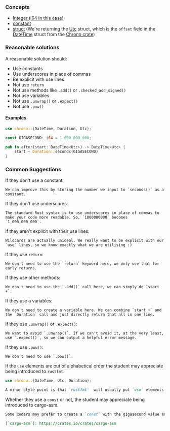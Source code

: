 ### Concepts

- [Integer (i64 in this case)](https://doc.rust-lang.org/std/primitive.i64.html)
- [constant](https://doc.rust-lang.org/std/keyword.const.html)
- [struct](https://doc.rust-lang.org/std/keyword.struct.html)
(We're returning the [Utc](https://docs.rs/chrono/0.4.6/chrono/offset/struct.Utc.html) struct,
which is the `offset` field in the [DateTime](https://docs.rs/chrono/0.4.6/chrono/struct.DateTime.html)
struct from the [Chrono crate](https://docs.rs/chrono))

### Reasonable solutions

A reasonable solution should:

- Use constants
- Use underscores in place of commas
- Be explicit with use lines
- Not use `return`
- Not use methods like `.add()` or `.checked_add_signed()`
- Not use variables
- Not use `.unwrap()` or `.expect()`
- Not use `.pow()`

#### Examples

```rust
use chrono::{DateTime, Duration, Utc};

const GIGASECOND: i64 = 1_000_000_000;

pub fn after(start: DateTime<Utc>) -> DateTime<Utc> {
    start + Duration::seconds(GIGASECOND)
}
```

### Common Suggestions

If they don't use a constant:
```
We can improve this by storing the number we input to `seconds()` as a constant.
```

If they don't use underscores:
```
The standard Rust syntax is to use underscores in place of commas to make your code more readable. So, `1000000000` becomes `1_000_000_000`.
```

If they aren't explicit with their use lines:
```
Wildcards are actually unideal. We really want to be explicit with our `use` lines, so we know exactly what we are utilising :)
```

If they use `return`:
```
We don't need to use the `return` keyword here, we only use that for early returns.
```

If they use other methods:
```
We don't need to use the `.add()` call here, we can simply do `start +`.
```

If they use a variables:
```
We don't need to create a variable here. We can combine `start +` and the `Duration` call and just directly return that all in one line.
```

If they use `.unwrap()` or `.expect()`:
```
We want to avoid `.unwrap()`. If we can't avoid it, at the very least, use `.expect()`, so we can output a helpful error message.
```

If they use `.pow()`:
```
We don't need to use `.pow()`.
```

If the `use` elements are out of alphabetical order the student may appreciate being introduced to `rustfmt`.
```rust
use chrono::{DateTime, Utc, Duration};
```
```markdown
A minor style point is that `rustfmt`  will usually put `use` elements in alphabetical order. In larger programs with a lot of `use` statements it can be helpful to have them ordered alphabetically.
```

Whether they use a `const` or not, the student may appreciate being introduced to cargo-asm.
```markdown
Some coders may prefer to create a `const` with the gigasecond value and use that in `after`. I could see doing that if the value were used in multiple places, but since it's only used in one place in this short program I don't think it's really needed, though it's fine to do so. I'm told by several people that [`cargo-asm`] shows that either way compiles into the same assembly instructions.

[`cargo-asm`]: https://crates.io/crates/cargo-asm
```
